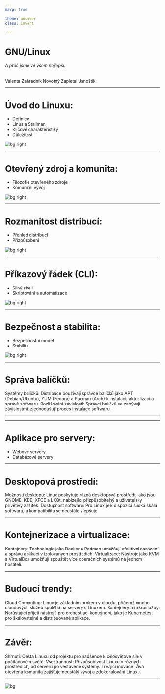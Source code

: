```yaml
---
marp: true

theme: uncover
class: invert

---
```


# GNU/Linux

###### A proč jsme ve všem nejlepší.

Valenta Zahradník Novotný Zapletal Janoštík

---

# Úvod do Linuxu:

- Definice
- Linus a Stallman
- Klíčové charakteristiky
- Důležitost

![bg right](linus.png)

---

# Otevřený zdroj a komunita:

- Filozofie otevřeného zdroje
- Komunitní vývoj

![bg right](open.png)

---

# Rozmanitost distribucí:

- Přehled distribucí
- Přizpůsobení

![bg right](TuxFlat.png)

---

# Příkazový řádek (CLI):

- Silný shell
- Skriptování a automatizace

![bg right](stallman.jpeg)

---

# Bezpečnost a stabilita:

- Bezpečnostní model
- Stabilita

![bg right](tux.png)

---

# Správa balíčků:

Systémy balíčků: Distribuce používají správce balíčků jako APT (Debian/Ubuntu), YUM (Fedora) a Pacman (Arch) k instalaci, aktualizaci a správě softwaru.
Rozlišování závislostí: Správci balíčků se zabývají závislostmi, zjednodušují proces instalace softwaru.

---

---

# Aplikace pro servery:

- Webové servery
- Databázové servery

---

# Desktopová prostředí:

Možnosti desktopu: Linux poskytuje různá desktopová prostředí, jako jsou GNOME, KDE, XFCE a LXQt, nabízející přizpůsobitelný a uživatelsky přívětivý zážitek.
Dostupnost softwaru: Pro Linux je k dispozici široká škála softwaru, a kompatibilita se neustále zlepšuje.

---

# Kontejnerizace a virtualizace:

Kontejnery: Technologie jako Docker a Podman umožňují efektivní nasazení a správu aplikací v izolovaných prostředích.
Virtualizace: Nástroje jako KVM a VirtualBox umožňují spouštět více operačních systémů na jednom hostiteli.

---

# Budoucí trendy:

Cloud Computing: Linux je základním prvkem v cloudu, přičemž mnoho cloudových služeb spoléhá na servery s Linuxem.
Kontejnery a mikroslužby: Narůstající přijetí nástrojů pro orchestraci kontejnerů, jako je Kubernetes, pro škálovatelné a distribuované aplikace.

---

# Závěr:

Shrnutí: Cesta Linuxu od projektu pro nadšence k celosvětové síle v počítačovém světě.
Všestrannost: Přizpůsobivost Linuxu v různých prostředích, od serverů po vestavěné systémy.
Trvající inovace: Živá otevřená komunita zajišťuje neustálý vývoj a zdokonalování Linuxu.

---

![bg](evangelionEndOfPresentation.webp)